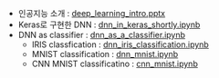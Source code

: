 - 인공지능 소개 : [deep_learning_intro.pptx](material/deep_learning_intro.pptx)
- Keras로 구현한 DNN : [dnn_in_keras_shortly.ipynb](material/dnn_in_keras_shortly.ipynb)
- DNN as classifier : [dnn_as_a_classifier.ipynb](material/dnn_as_a_classifier.ipynb)
    - IRIS classfication : [dnn_iris_classification.ipynb](material/dnn_iris_classification.ipynb)
    - MNIST classification : [dnn_mnist.ipynb](material/dnn_mnist.ipynb)
    - CNN MNIST classificatino : [cnn_mnist.ipynb](material/cnn_mnist.ipynb)
